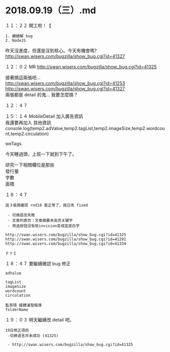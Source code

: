 # 2018.09.19（三）.md

１１：２２ 開工啦！【  
```
1. 繼續解 bug
2. NodeJS 
```
昨天沒進度，但還是沒到核心。今天有機會嗎?  
http://swan.wisers.com/bugzilla/show_bug.cgi?id=41327  

１２：０２ MR http://swan.wisers.com/bugzilla/show_bug.cgi?id=41325  

接著搞這兩張吧...  
http://swan.wisers.com/bugzilla/show_bug.cgi?id=41253  
http://swan.wisers.com/bugzilla/show_bug.cgi?id=41327  
兩張都是 detail 的鬼... 我要怎麼搞？  

１２：４７  

１５：１４ MobileDetail 加入廣告資訊  
我還要再加入 其他資訊  
console.log(temp2.adValue,temp2.tagList,temp2.imageSize,temp2.wordcount,temp2.circulation)  

weTags.  


今天睡過頭，上班一下就到下午了。  

研究一下相關欄位是那些  
發行量  
字數  
面積  

１８：４７  
```
這３張我確認 rnd10 是正常了，我已改 fixed

 - 切換語言失敗
 - 文章列表页：文章摘要未高亮关键字
 - 筛选按钮没有依invision变成蓝底白字

http://swan.wisers.com/bugzilla/show_bug.cgi?id=41325
http://swan.wisers.com/bugzilla/show_bug.cgi?id=41291
http://swan.wisers.com/bugzilla/show_bug.cgi?id=41334

ＦＹＩ
```

１８：４７ 要繼續確認 bug 修正  
```
adValue

tagList
imageSize
wordcount
circulation

監測項 媒體浦發報導
folderName
```

１９：０３ 明天繼續改 detail 吧。  

```
19日修正項目
 -切换语言并未成功 (41325)

 - http://swan.wisers.com/bugzilla/show_bug.cgi?id=41325
```
